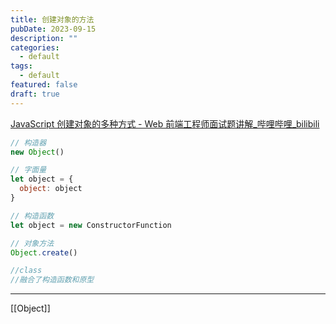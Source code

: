 ```yaml
---
title: 创建对象的方法
pubDate: 2023-09-15
description: ""
categories:
  - default
tags:
  - default
featured: false
draft: true
---
```

[JavaScript 创建对象的多种方式 - Web 前端工程师面试题讲解\_哔哩哔哩\_bilibili](https://www.bilibili.com/video/BV1g84y1c7cD/?share_source=copy_web&vd_source=f5d15384f6f30e1d80d40948354bf681)

```js
// 构造器
new Object()

// 字面量
let object = {
  object: object
}

// 构造函数
let object = new ConstructorFunction

// 对象方法
Object.create()

//class
//融合了构造函数和原型
```

---

[[Object]]

